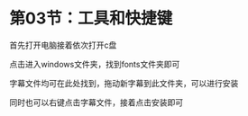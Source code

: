 # 第03节：工具和快捷键

首先打开电脑接着依次打开c盘

点击进入windows文件夹，找到fonts文件夹即可

字幕文件均可在此处找到，拖动新字幕到此文件夹，可以进行安装

同时也可以右键点击字幕文件，接着点击安装即可
